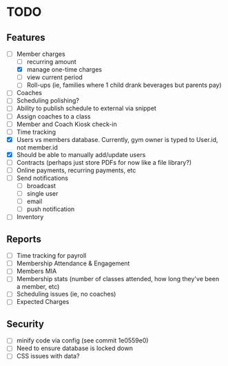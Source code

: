 # TODO

## Features

- [ ] Member charges
    - [ ] recurring amount
    - [x] manage one-time charges
    - [ ] view current period
    - [ ] Roll-ups (ie, families where 1 child drank beverages but parents pay)
- [ ] Coaches
- [ ] Scheduling polishing?
- [ ] Ability to publish schedule to external via snippet
- [ ] Assign coaches to a class
- [ ] Member and Coach Kiosk check-in
- [ ] Time tracking
- [x] Users vs members database. Currently, gym owner is typed to User.id, not member.id
- [x] Should be able to manually add/update users
- [ ] Contracts (perhaps just store PDFs for now like a file library?)
- [ ] Online payments, recurring payments, etc
- [ ] Send notifications
    - [ ] broadcast
    - [ ] single user
    - [ ] email
    - [ ] push notification
- [ ] Inventory

## Reports

- [ ] Time tracking for payroll
- [ ] Membership Attendance & Engagement
- [ ] Members MIA
- [ ] Membership stats (number of classes attended, how long they've been a member, etc)
- [ ] Scheduling issues (ie, no coaches)
- [ ] Expected Charges

## Security

- [ ] minify code via config (see commit 1e0559e0)
- [ ] Need to ensure database is locked down
- [ ] CSS issues with data?
